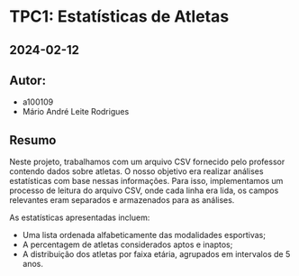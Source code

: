 # TPC1: Estatísticas de Atletas

## 2024-02-12

## Autor:

- a100109
- Mário André Leite Rodrigues

## Resumo

Neste projeto, trabalhamos com um arquivo CSV fornecido pelo professor contendo dados sobre atletas. O nosso objetivo era realizar análises estatísticas com base nessas informações.
Para isso, implementamos um processo de leitura do arquivo CSV, onde cada linha era lida, os campos relevantes eram separados e armazenados para as análises.

As estatísticas apresentadas incluem:

- Uma lista ordenada alfabeticamente das modalidades esportivas;
- A percentagem de atletas considerados aptos e inaptos;
- A distribuição dos atletas por faixa etária, agrupados em intervalos de 5 anos.




